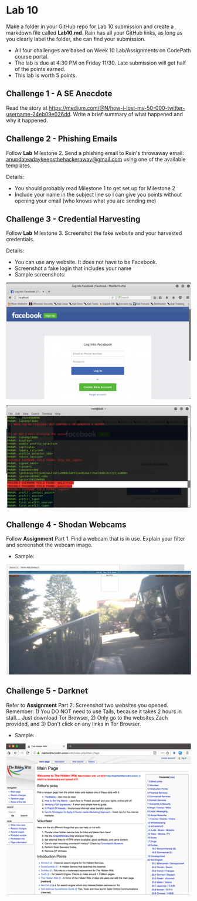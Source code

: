 # Lab 10

Make a folder in your GitHub repo for Lab 10 submission and create a markdown file called **Lab10.md**. Rain has all your GitHub links, as long as you clearly label the folder, she can find your submission. 

* All four challenges are based on Week 10 Lab/Assignments on CodePath course portal. 
* The lab is due at 4:30 PM on Friday 11/30. Late submission will get half of the points earned.
* This lab is worth 5 points.

## Challenge 1 - A SE Anecdote

Read the story at https://medium.com/@N/how-i-lost-my-50-000-twitter-username-24eb09e026dd. Write a brief summary of what happened and why it happened.

## Challenge 2 - Phishing Emails

Follow **Lab** Milestone 2. Send a phishing email to Rain's throwaway email: anupdateadaykeepsthehackeraway@gmail.com using one of the available templates.

Details:

* You should probably read Milestone 1 to get set up for Milestone 2
* Include your name in the subject line so I can give you points without opening your email (who knows what you are sending me)

## Challenge 3 - Credential Harvesting

Follow **Lab** Milestone 3. Screenshot the fake website and your harvested credentials. 

Details:

* You can use any website. It does not have to be Facebook.
* Screenshot a fake login that includes your name
* Sample screenshots:

![Fake Website](https://github.com/rainwyr/ist590/blob/master/fakebook.png)

![Harvest](https://github.com/rainwyr/ist590/blob/master/credential_harvest.png)


## Challenge 4 - Shodan Webcams

Follow **Assignment** Part 1. Find a webcam that is in use. Explain your filter and screenshot the webcam image.

* Sample:

![Webcam](https://github.com/rainwyr/ist590/blob/master/webcam.png)

## Challenge 5 - Darknet

Refer to **Assignment** Part 2. Screenshot two websites you opened. Remember: 1) You DO NOT need to use Tails, because it takes 2 hours in stall... Just download Tor Browser, 2) Only go to the websites Zach provided, and 3) Don't click on any links in Tor Browser.

* Sample: 

![HiddenWiki](https://github.com/rainwyr/ist590/blob/master/hidden_wiki.png)

